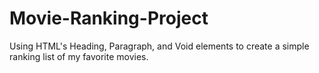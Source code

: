 # Movie-Ranking-Project
Using HTML's Heading, Paragraph, and Void elements to create a simple ranking list of my favorite movies.
